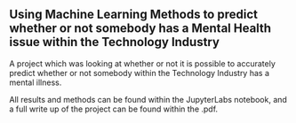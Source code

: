 ## Using Machine Learning Methods to predict whether or not somebody has a Mental Health issue within the Technology Industry

A project which was looking at whether or not it is possible to accurately predict whether or not somebody within the Technology Industry has a mental illness.

All results and methods can be found within the JupyterLabs notebook, and a full write up of the project can be found within the .pdf.
